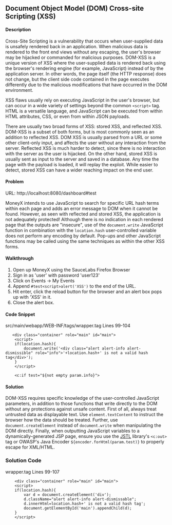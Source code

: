 ## Document Object Model (DOM) Cross-site Scripting (XSS)

#### Description

Cross-Site Scripting is a vulnerability that occurs when user-supplied data is unsafely rendered back in an application. When malicious data is rendered to the front end views without any escaping, the user's browser may be hijacked or commanded for malicious purposes. DOM-XSS is a unique version of XSS where the user-supplied data is rendered back using the browser's rendering engine (for example, JavaScript) instead of by the application server. In other words, the page itself (the HTTP response) does not change, but the client side code contained in the page executes differently due to the malicious modifications that have occurred in the DOM environment.

XSS flaws usually rely on executing JavaScript in the user's browser, but can occur in a wide variety of settings beyond the common ```<script>``` tag. HTML is a versatile language, and JavaScript can be executed from within HTML attributes, CSS, or even from within JSON payloads.

There are usually two broad forms of XSS: stored XSS, and reflected XSS. DOM-XSS is a subset of both forms, but is most commonly seen as an addition to reflected XSS. DOM XSS is usually parsed from a URL or some other client-only input, and affects the user without any interaction from the server. Reflected XSS is much harder to detect, since there is no interaction with the server as the user is hijacked. On the other hand, stored XSS is usually sent as input to the server and saved in a database. Any time the page with the payload is loaded, it will replay the exploit. While easier to detect, stored XSS can have a wider reaching impact on the end user.

#### Problem
URL: http://localhost:8080/dashboard#test

MoneyX intends to use JavaScript to search for specific URL hash terms within each page and adds an error message to DOM when it cannot be found. However, as seen with reflected and stored XSS, the application is not adequately protected! Although there is no indication in each rendered page that the outputs are "insecure", use of the ```document.write``` JavaScript function in combination with the ```location.hash``` user-controlled variable does not perform any encoding by default. Pop-ups and other JavaScript functions may be called using the same techniques as within the other XSS forms.

#### Walkthrough
1. Open up MoneyX using the SauceLabs Firefox Browser
2. Sign in as 'user' with password 'user123'
3. Click on Events -> My Events
4. Append ```#test<script>alert('XSS')``` to the end of the URL.
4. Hit enter, click the reload button for the browser and an alert box pops up with 'XSS' in it.
5. Close the alert box.

#### Code Snippet
src/main/webapp/WEB-INF/tags/wrapper.tag
Lines 99-104
```
   <div class="container" role="main" id="main">
    <script>
    if(location.hash){
        document.write('<div class="alert alert-info alert-dismissible" role="info">'+location.hash+' is not a valid hash tag</div>');
    }
    </script>

    <c:if test="${not empty param.info}">
```

#### Solution

DOM-XSS requires specific knowledge of the user-controlled JavaScript parameters, in addition to those functions that write directly to the DOM without any protections against unsafe content. First of all, always treat untrusted data as displayable text. Use ```element.textContent``` to instruct the browser how the data should be treated. Further, use ```document.createElement``` instead of ```document.write``` when manipulating the DOM directly. Finally, when outputting JavaScript variables to a dynamically-generated JSP page, ensure you use the [JSTL](https://jstl.java.net/) library's ```<c:out>``` tag or OWASP's Java Encoder ```${encoder.forHtml(param.test)}``` to properly escape for XML/HTML.

### Solution Code
wrapper.tag
Lines 99-107
```
    <div class="container" role="main" id="main">
    <script>
    if(location.hash){
    	var d = document.createElement('div');
    	d.className="alert alert-info alert-dismissable";
    	d.innerHtml=location.hash+' is not a valid hash tag';
    	document.getElementById('main').appendChild(d);
    }
    </script>
```
